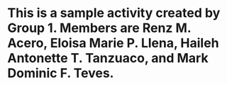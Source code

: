 # This is a sample activity created by Group 1. Members are Renz M. Acero, Eloisa Marie P. Llena, Haileh Antonette T. Tanzuaco, and Mark Dominic F. Teves.
